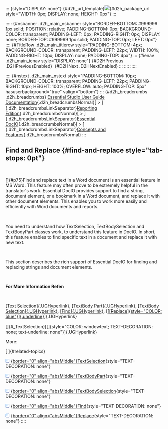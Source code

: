 ::: {style="DISPLAY: none"}
[](ms-xhelp:///?Id=d2h_url_template){#d2h_url_template}![](!package_url!){#d2h_package_url style="WIDTH: 0px; DISPLAY: none; HEIGHT: 0px"}
:::

::::: {#nsbanner .d2h_main_nsbanner style="BORDER-BOTTOM: #999999 1px solid; POSITION: relative; PADDING-BOTTOM: 0px; BACKGROUND-COLOR: transparent; PADDING-LEFT: 0px; PADDING-RIGHT: 0px; DISPLAY: none; BORDER-TOP: #999999 1px solid; PADDING-TOP: 0px; LEFT: 0px"}
:::: {#TitleRow .d2h_main_titlerow style="PADDING-BOTTOM: 4px; BACKGROUND-COLOR: transparent; PADDING-LEFT: 22px; WIDTH: 100%; PADDING-RIGHT: 10px; DISPLAY: none; PADDING-TOP: 4px"}
::: {#ienav .d2h_main_ienav style="DISPLAY: none"}
[](ms-xhelp:///?Id=5bbf911e-d8da-438d-a30b-115f1ac2b02a){#D2HPrevious .D2HPreviousEnabled}  [](ms-xhelp:///?Id=11e0007b-7856-4a78-8218-9b9d05cfeae2){#D2HNext .D2HNextEnabled}
:::
::::
:::::

:::: {#nstext .d2h_main_nstext style="PADDING-BOTTOM: 10px; BACKGROUND-COLOR: transparent; PADDING-LEFT: 22px; PADDING-RIGHT: 10px; HEIGHT: 100%; OVERFLOW: auto; PADDING-TOP: 5px" hasuserbackground="true" valign="bottom"}
::: {#d2h_breadcrumbs .d2h_breadcrumbs}
[Essential Studio User Guide Documentation](ms-xhelp:///?Id=12457748-09e3-4d74-a240-8e049cedf030){.d2h_breadcrumbsNormal}[ \> ]{.d2h_breadcrumbsLinkSeparator}[Reporting Edition](ms-xhelp:///?Id=027aa5b6-6676-4f93-ad23-c20e8c45792e){.d2h_breadcrumbsNormal}[ \> ]{.d2h_breadcrumbsLinkSeparator}[Essential DocIO](ms-xhelp:///?Id=b88d77b3-4c51-460f-a761-d2ef6d5b0ca6){.d2h_breadcrumbsNormal}[ \> ]{.d2h_breadcrumbsLinkSeparator}[Concepts and Features](ms-xhelp:///?Id=c1881696-52ce-4414-9f3d-97433d8e9775){.d2h_breadcrumbsNormal}
:::

## Find and Replace {#find-and-replace style="tab-stops: 0pt"}

 

[]{#p75}Find and replace text in a Word document is an essential feature in MS Word. This feature may often prove to be extremely helpful in the translator\'s work. Essential DocIO provides support to find a string, document element, or a bookmark in a Word document, and replace it with other document elements. This enables you to work more easily and efficiently with Word documents and reports.

 

You need to understand how TextSelection, TextBodySelection and TextBodyPart classes work, to understand this feature in DocIO. In short, this feature enables to find specific text in a document and replace it with new text.

 

This section describes the rich support of Essential DocIO for finding and replacing strings and document elements.

 

**For More Information Refer:**

 

[[Text Selection]{.UGHyperlink}](), [[TextBody Part]{.UGHyperlink}](ms-xhelp:///?Id=14cfeba3-de3e-4180-bb9b-1b23016173ab), [[TextBody Selection]{.UGHyperlink}](ms-xhelp:///?Id=c88d080c-ec5e-4858-8ed9-c1b8e9e3d418), [[Find]{.UGHyperlink}](ms-xhelp:///?Id=91545f50-e8ab-4b79-8ce1-139be19e5d2f), [[[[Replace]{style="COLOR: blue"}]{.underline}](ms-xhelp:///?Id=43a286db-8619-4eb5-b53a-e2dfb5bb38dd)]{.UGHyperlink}

[]{#_TextSelection}[[]{style="COLOR: windowtext; TEXT-DECORATION: none; text-underline: none"}]{.UGHyperlink} 

More:

[ ]{#related-topics}

[![](button.gif){border="0" align="absMiddle"}TextSelection](ms-xhelp:///?Id=11e0007b-7856-4a78-8218-9b9d05cfeae2){style="TEXT-DECORATION: none"}

[![](button.gif){border="0" align="absMiddle"}TextBodyPart](ms-xhelp:///?Id=14cfeba3-de3e-4180-bb9b-1b23016173ab){style="TEXT-DECORATION: none"}

[![](button.gif){border="0" align="absMiddle"}TextBodySelection](ms-xhelp:///?Id=c88d080c-ec5e-4858-8ed9-c1b8e9e3d418){style="TEXT-DECORATION: none"}

[![](button.gif){border="0" align="absMiddle"}Find](ms-xhelp:///?Id=91545f50-e8ab-4b79-8ce1-139be19e5d2f){style="TEXT-DECORATION: none"}

[![](button.gif){border="0" align="absMiddle"}Replace](ms-xhelp:///?Id=43a286db-8619-4eb5-b53a-e2dfb5bb38dd){style="TEXT-DECORATION: none"}
::::
